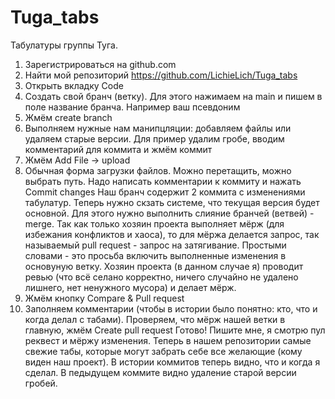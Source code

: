 # Tuga_tabs
Табулатуры группы Туга. 

1. Зарегистрироваться на github.com
2. Найти мой репозиторий https://github.com/LichieLich/Tuga_tabs
3. Открыть вкладку Code
4. Создать свой бранч (ветку). Для этого нажимаем на main и пишем в поле название бранча. Например ваш псевдоним
5. Жмём create branch
6. Выполняем нужные нам манипцляции: добавляем файлы или удаляем старые версии. Для пример удалим гробе, вводим комментарий для коммита и жмём коммит
7. Жмём Add File -> upload
8. Обычная форма загрузки файлов. Можно перетащить, можно выбрать путь. Надо написать комментарии к коммиту и нажать Commit changes
Наш бранч содержит 2 коммита с изменениями табулатур. Теперь нужно скзать системе, что текущая версия будет основной. Для этого нужно выполнить слияние бранчей (ветвей) - merge.
Так как только хозяин проекта выполняет мёрж (для избежания конфликтов и хаоса), то для мёржа делается запрос, так называемый pull request - запрос на затягивание. 
Простыми словами - это просьба включить выполненные изменения в основуную ветку. Хозяин проекта (в данном случае я) проводит ревью (что всё селано корректно, ничего случайно не удалено лишнего, нет ненужного мусора) и делает мёрж.
9. Жмём кнопку Compare & Pull request
10. Заполняем комментарии (чтобы в истории было понятно: кто, что и когда делал с табами). Проверяем, что мёрж нашей ветки в главную, жмём Create pull request
Готово! Пишите мне, я смотрю пул реквест и мёржу изменения. Теперь в нашем репозитории самые свежие табы, которые могут забрать себе все желающие (кому виден наш проект).
В истории коммитов теперь видно, что и когда я сделал. В педыдущем коммите видно удаление старой версии гробей.

